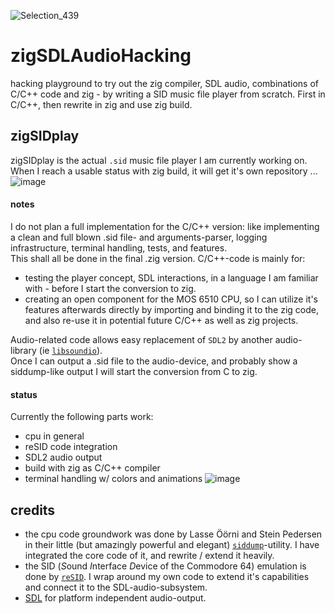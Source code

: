 ![Selection_439](https://github.com/M64GitHub/zigSDLAudioHacking/assets/84202356/ec96f9b3-2a13-46a8-9247-795f7389b329)
# zigSDLAudioHacking
hacking playground to try out the zig compiler, SDL audio, combinations of C/C++ code and zig - by writing a SID music file player from scratch. First in C/C++, then rewrite in zig and use zig build.

## zigSIDplay
zigSIDplay is the actual `.sid` music file player I am currently working on. When I reach a usable status with zig build, it will get it's own repository ...  
![image](https://github.com/M64GitHub/zigSDLAudioHacking/assets/84202356/60e0d05f-5468-46cf-8b58-25943b2c1ae3)


#### notes
I do not plan a full implementation for the C/C++ version: like implementing a clean and full blown .sid file- and arguments-parser, logging infrastructure, terminal handling, tests, and features.  
This shall all be done in the final .zig version. C/C++-code is mainly for: 
 - testing the player concept, SDL interactions, in a language I am familiar with - before I start the conversion to zig.
 - creating an open component for the MOS 6510 CPU, so I can utilize it's features afterwards directly by importing and binding it to the zig code, and also re-use it in potential future C/C++ as well as zig projects.

Audio-related code allows easy replacement of `SDL2` by another audio-library (ie [`libsoundio`](https://github.com/andrewrk/libsoundio)).  
Once I can output a .sid file to the audio-device, and probably show a siddump-like output I will start the conversion from C to zig.

#### status
Currently the following parts work:
 - cpu in general
 - reSID code integration
 - SDL2 audio output
 - build with zig as C/C++ compiler
 - terminal handling w/ colors and animations
![image](https://github.com/M64GitHub/zigSDLAudioHacking/assets/84202356/f43b6620-5a62-46ee-b94f-73d549b98e30)



## credits
 - the cpu code groundwork was done by Lasse Öörni and Stein Pedersen in their little (but amazingly powerful and elegant) [`siddump`](https://github.com/cadaver/siddump)-utility. I have integrated the core code of it, and rewrite / extend it heavily. 
 - the SID (*S*ound *I*nterface *D*evice of the Commodore 64) emulation is done by [`reSID`](https://github.com/daglem/reSID). I wrap around my own code to extend it's capabilities and connect it to the SDL-audio-subsystem.
 - [SDL](https://github.com/libsdl-org/SDL) for platform independent audio-output.
